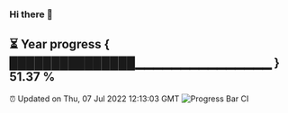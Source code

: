 ### Hi there 👋
⏳ Year progress { ███████████████▁▁▁▁▁▁▁▁▁▁▁▁▁▁▁ } 51.37 %
---
⏰ Updated on Thu, 07 Jul 2022 12:13:03 GMT
![Progress Bar CI](https://github.com/Moyi321/Moyi321/workflows/Progress%20Bar%20CI/badge.svg)
